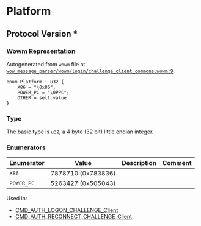 # Platform

## Protocol Version *

### Wowm Representation

Autogenerated from `wowm` file at [`wow_message_parser/wowm/login/challenge_client_commons.wowm:9`](https://github.com/gtker/wow_messages/tree/main/wow_message_parser/wowm/login/challenge_client_commons.wowm#L9).

```rust,ignore
enum Platform : u32 {
    X86 = "\0x86";
    POWER_PC = "\0PPC";
    OTHER = self.value
}
```
### Type
The basic type is `u32`, a 4 byte (32 bit) little endian integer.
### Enumerators
| Enumerator | Value  | Description | Comment |
| --------- | -------- | ----------- | ------- |
| `X86` | 7878710 (0x783836) |  |  |
| `POWER_PC` | 5263427 (0x505043) |  |  |

Used in:
* [CMD_AUTH_LOGON_CHALLENGE_Client](cmd_auth_logon_challenge_client.md)
* [CMD_AUTH_RECONNECT_CHALLENGE_Client](cmd_auth_reconnect_challenge_client.md)
